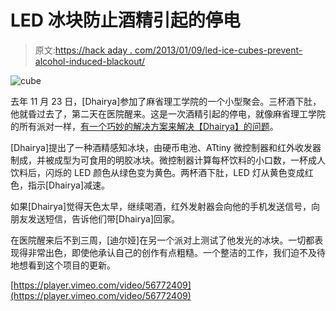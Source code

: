 # LED 冰块防止酒精引起的停电

> 原文:[https://hack aday . com/2013/01/09/led-ice-cubes-prevent-alcohol-induced-blackout/](https://hackaday.com/2013/01/09/led-ice-cubes-prevent-alcohol-induced-blackouts/)

![cube](../Images/7a97a4b513533c7158839ed184fc0452.png)

去年 11 月 23 日，[Dhairya]参加了麻省理工学院的一个小型聚会。三杯酒下肚，他就昏过去了，第二天在医院醒来。这是一次酒精引起的停电，就像麻省理工学院的所有派对一样，[有一个巧妙的解决方案来解决【Dhairya】的问题](http://vimeo.com/56772409)。

[Dhairya]提出了一种酒精感知冰块，由硬币电池、ATtiny 微控制器和红外收发器制成，并被成型为可食用的明胶冰块。微控制器计算每杯饮料的小口数，一杯成人饮料后，闪烁的 LED 颜色从绿色变为黄色。两杯酒下肚，LED 灯从黄色变成红色，指示[Dhairya]减速。

如果[Dhairya]觉得天色太早，继续喝酒，红外发射器会向他的手机发送信号，向朋友发送短信，告诉他们带[Dhairya]回家。

在医院醒来后不到三周，[迪尔娅]在另一个派对上测试了他发光的冰块。一切都表现得非常出色，即使他承认自己的创作有点粗糙。一个整洁的工作，我们迫不及待地想看到这个项目的更新。

[https://player.vimeo.com/video/56772409](https://player.vimeo.com/video/56772409)